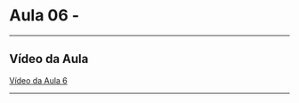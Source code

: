 # Aula 06 - 

---

## Vídeo da Aula
[Vídeo da Aula 6](https://drive.google.com/file/d/1TkX73aNjgxNTjhp-U2wXoqyF-YKqpvuG/view)

---